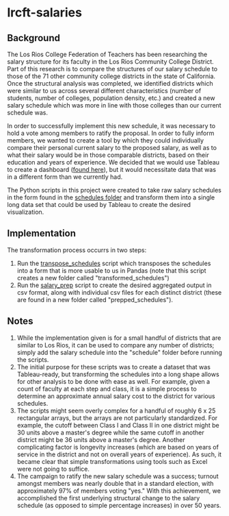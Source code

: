 # lrcft-salaries

## Background
The Los Rios College Federation of Teachers has been researching the salary structure for its faculty in the Los Rios Community College District. Part of this research is to compare the structures of our salary schedule to those of the 71 other community college districts in the state of California. Once the structural analysis was completed, we identified districts which were similar to us across several different characteristics (number of students, number of colleges, population density, etc.) and created a new salary schedule which was more in line with those colleges than our current schedule was. 

In order to successfully implement this new schedule, it was necessary to hold a vote among members to ratify the proposal. In order to fully inform members, we wanted to create a tool by which they could individually compare their personal current salary to the proposed salary, as well as to what their salary would be in those comparable districts, based on their education and years of experience. We decided that we would use Tableau to create a dashboard ([found here](https://public.tableau.com/app/profile/brett.sanchez/viz/salarytableau/Salary)), but it would necessitate data that was in a different form than we currently had.

The Python scripts in this project were created to take raw salary schedules in the form found in the [schedules folder](schedules/) and transform them into a single long data set that could be used by Tableau to create the desired visualization.

## Implementation
The transformation process occurrs in two steps:
1. Run the [transpose_schedules](python_scripts/transpose_schedules.ipynb) script which transposes the schedules into a form that is more usable to us in Pandas (note that this script creates a new folder called "transformed_schedules")
2. Run the [salary_prep](python_scripts/salary_prep.ipynb) script to create the desired aggregated output in csv format, along with individual csv files for each distinct district (these are found in a new folder called "prepped_schedules"). 

## Notes
1. While the implementation given is for a small handful of districts that are similar to Los Rios, it can be used to compare any number of districts; simply add the salary schedule into the "schedule" folder before running the scripts.
2. The initial purpose for these scripts was to create a dataset that was Tableau-ready, but transforming the schedules into a long shape allows for other analysis to be done with ease as well. For example, given a count of faculty at each step and class, it is a simple process to determine an approximate annual salary cost to the district for various schedules. 
3. The scripts might seem overly complex for a handful of roughly 6 x 25 rectangular arrays, but the arrays are not particularly standardized. For example, the cutoff between Class I and Class II in one district might be 30 units above a master's degree while the same cutoff in another district might be 36 units above a master's degree. Another complicating factor is longevity increases (which are based on years of service in the district and not on overall years of experience). As such, it became clear that simple transformations using tools such as Excel were not going to suffice.
4. The campaign to ratify the new salary schedule was a success; turnout amongst members was nearly double that in a standard election, with approximately 97% of members voting "yes." With this achievement, we accomplished the first underlying structural change to the salary schedule (as opposed to simple percentage increases) in over 50 years.
